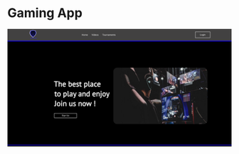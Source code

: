 # Gaming App

![Estreem](./src/assets/Screenshot%202023-05-03%20at%2012.08.25%20PM.png "Optional Title")
